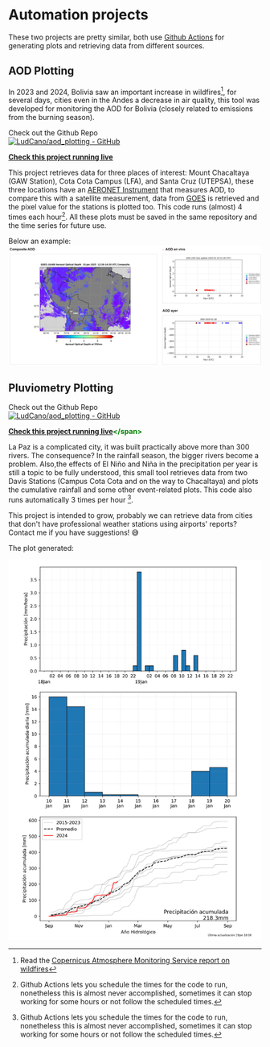 # Automation projects
These two projects are pretty similar, both use [Github Actions](https://github.com/features/actions) for generating plots and retrieving data from different sources.

## AOD Plotting
In 2023 and 2024, Bolivia saw an important increase in wildfires[^1], for several days, cities even in the Andes a decrease in air quality, this tool was developed for monitoring the AOD for Bolivia (closely related to emissions from the burning season).

Check out the Github Repo  
[![LudCano/aod_plotting - GitHub](https://gh-card.dev/repos/LudCano/aod_plotting.svg)](https://github.com/LudCano/aod_plotting)

**<span style="color: green;">[Check this project running live](https://ludcano.github.io/aod_plotting/)</span>**

This project retrieves data for three places of interest: Mount Chacaltaya (GAW Station), Cota Cota Campus (LFA), and Santa Cruz (UTEPSA), these three locations have an [AERONET Instrument](https://aeronet.gsfc.nasa.gov) that measures AOD, to compare this with a satellite measurement, data from [GOES](https://www.star.nesdis.noaa.gov/goes/index.php) is retrieved and the pixel value for the stations is plotted too. This code runs (almost) 4 times each hour[^2].
All these plots must be saved in the same repository and the time series for future use.

Below an example:
![Example for this project running](images/example_aod_plotting.png)

## Pluviometry Plotting
Check out the Github Repo  
[![LudCano/aod_plotting - GitHub](https://gh-card.dev/repos/LudCano/aod_plotting.svg)](https://github.com/LudCano/aod_plotting)

**<span style="color: green;">[Check this project running live]([https://ludcano.github.io/aod_plotting/](https://github.com/LudCano/pluvio-plots/blob/main/plot_all_cotacota.png?raw=true))</span>**

La Paz is a complicated city, it was built practically above more than 300 rivers. The consequence? In the rainfall season, the bigger rivers become a problem. Also,the  effects of El Niño and Niña in the precipitation per year is still a topic to be fully understood, this small tool retrieves data from two Davis Stations (Campus Cota Cota and on the way to Chacaltaya) and plots the cumulative rainfall and some other event-related plots. This code also runs automatically 3 times per hour [^2].

This project is intended to grow, probably we can retrieve data from cities that don't have professional weather stations using airports' reports? Contact me if you have suggestions! :sweat_smile:

The plot generated:

![Example of plot](images/pluvio_example.png)

[^1]: Read the [Copernicus Atmosphere Monitoring Service report on wildfires](https://atmosphere.copernicus.eu/cams-global-wildfires-review-2024-harsh-year-americas)
[^2]: Github Actions lets you schedule the times for the code to run, nonetheless this is almost never accomplished, sometimes it can stop working for some hours or not follow the scheduled times.
